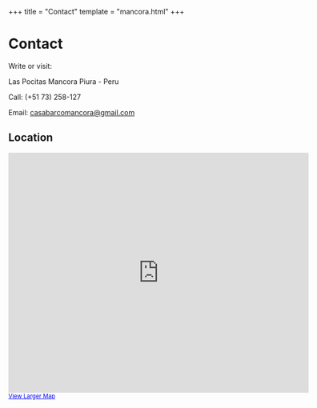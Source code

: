 +++
title = "Contact"
template = "mancora.html"
+++

# Contact

Write or visit:

Las Pocitas
Mancora
Piura - Peru

Call:
(+51 73) 258-127

Email:
casabarcomancora@gmail.com

## Location

<iframe width="600" height="480" frameborder="0" scrolling="no" marginheight="0" marginwidth="0" src="http://maps.google.com/maps/ms?ie=UTF8&amp;hl=en&amp;om=0&amp;s=AARTsJoPOEMfots9qYW_pBNGHIDLAwKpTw&amp;msa=0&amp;msid=118095820405331246651.000443ff6b8ffb5dd55ff&amp;ll=-9.015302,-75.761719&amp;spn=20.722148,26.367188&amp;z=5&amp;output=embed"></iframe><br /><small><a href="http://maps.google.com/maps/ms?ie=UTF8&amp;hl=en&amp;om=0&amp;msa=0&amp;msid=118095820405331246651.000443ff6b8ffb5dd55ff&amp;ll=-9.015302,-75.761719&amp;spn=20.722148,26.367188&amp;z=5&amp;source=embed" style="color:#0000FF;text-align:left">View Larger Map</a></small>
